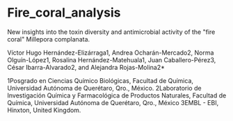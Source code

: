 # Fire_coral_analysis

New insights into the toxin diversity and antimicrobial activity of the "fire coral" Millepora complanata.

Víctor Hugo Hernández-Elizárraga1,  Andrea Ocharán-Mercado2, Norma Olguín-López1, Rosalina Hernández-Matehuala1, Juan Caballero-Pérez3, César Ibarra-Alvarado2, and Alejandra Rojas-Molina2*

1Posgrado en Ciencias Químico Biológicas, Facultad de Química, Universidad Autónoma de Querétaro, Qro., México.
2Laboratorio de Investigación Química y Farmacológica de Productos Naturales, Facultad de Química, Universidad Autónoma de Querétaro, Qro., México
3EMBL - EBI, Hinxton, United Kingdom. 
